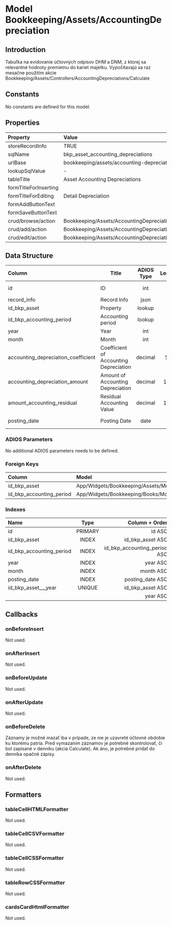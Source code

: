 # Model Bookkeeping/Assets/AccountingDepreciation

## Introduction

Tabuľka na evidovanie účtovných odpisov DHM a DNM, z ktorej sa relevantné hodnoty premietnu do kariet majetku. Vypočítavajú sa raz mesačne použitím akcie Bookkeeping/Assets/Controllers/AccountingDepreciations/Calculate

## Constants

No constants are defined for this model.

## Properties

| Property              | Value                                               |
| :-------------------- | :-------------------------------------------------- |
| storeRecordInfo       | TRUE                                                |
| sqlName               | bkp_asset_accounting_depreciations                  |
| urlBase               | bookkeeping/assets/accounting-depreciations         |
| lookupSqlValue        | -                                                   |
| tableTitle            | Asset Accounting Depreciations                      |
| formTitleForInserting |                                                     |
| formTitleForEditing   | Detail Depreciation                                 |
| formAddButtonText     |                                                     |
| formSaveButtonText    |                                                     |
| crud/browse/action    | Bookkeeping/Assets/AccountingDepreciations          |
| crud/add/action       | Bookkeeping/Assets/AccountingDepreciation/AddOrEdit |
| crud/edit/action      | Bookkeeping/Assets/AccountingDepreciation/AddOrEdit |

## Data Structure

| Column                              | Title                                  | ADIOS Type | Length | Required | Notes                      |
| :---------------------------------- | -------------------------------------- | :--------: | :----: | :------: | :------------------------- |
| id                                  | ID                                     |    int     |   8    |   TRUE   | Unique record ID           |
| record_info                         | Record Info                            |    json    |        |   TRUE   |                            |
| id_bkp_asset                        | Property                               |   lookup   |   8    |   TRUE   |                            |
| id_bkp_accounting_period            | Accounting period                      |   lookup   |   8    |   TRUE   |                            |
| year                                | Year                                   |    int     |   4    |   TRUE   |                            |
| month                               | Month                                  |    int     |   2    |   TRUE   |                            |
| accounting_depreciation_coefficient | Coefficient of Accounting Depreciation |  decimal   |  5,2   |   TRUE   |                            |
| accounting_depreciation_amount      | Amount of Accounting Depreciation      |  decimal   |  15,2  |   TRUE   |                            |
| amount_accounting_residual          | Residual Accounting Value              |  decimal   |  15,2  |  FALSE   | Zostatková účtovná hodnota |
| posting_date                        | Posting Date                           |    date    |   8    |   TRUE   | Dátum zaúčtovania          |

### ADIOS Parameters

No additional ADIOS parameters needs to be defined.

### Foreign Keys

| Column                   | Model                                                    | Relation | OnUpdate | OnDelete |
| :----------------------- | :------------------------------------------------------- | :------: | -------- | -------- |
| id_bkp_asset             | App/Widgets/Bookkeeping/Assets/Models/Asset              |   1:N    | Cascade  | Restrict |
| id_bkp_accounting_period | App/Widgets/Bookkeeping/Books/Models/AccountingPeriod |   1:N    | Cascade  | Restrict |

### Indexes

| Name                     |  Type   |               Column + Order |
| :----------------------- | :-----: | ---------------------------: |
| id                       | PRIMARY |                       id ASC |
| id_bkp_asset             |  INDEX  |             id_bkp_asset ASC |
| id_bkp_accounting_period |  INDEX  | id_bkp_accounting_period ASC |
| year                     |  INDEX  |                     year ASC |
| month                    |  INDEX  |                    month ASC |
| posting_date             |  INDEX  |             posting_date ASC |
| id_bkp_asset___year      | UNIQUE  |             id_bkp_asset ASC |
|                          |         |                     year ASC |

## Callbacks

### onBeforeInsert

Not used.

### onAfterInsert

Not used.

### onBeforeUpdate

Not used.

### onAfterUpdate

Not used.

### onBeforeDelete

Záznamy je možné mazať iba v prípade, ze nie je uzavreté účtovné obdobie ku ktorému patria.
Pred vymazaním záznamov je potrebné skontrolovať, či bol zapísané v denníku (akcia Calculate). Ak áno, je potrebné pridať do denníka opačné zápisy.

### onAfterDelete

Not used.

## Formatters

### tableCellHTMLFormatter

Not used.

### tableCellCSVFormatter

Not used.

### tableCellCSSFormatter

Not used.

### tableRowCSSFormatter

Not used.

### cardsCardHtmlFormatter

Not used.
